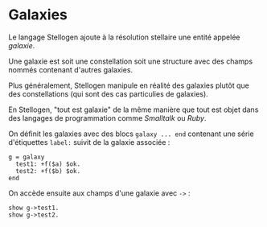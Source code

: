# Galaxies

Le langage Stellogen ajoute à la résolution stellaire une entité appelée
*galaxie*.

Une galaxie est soit une constellation soit une structure avec des champs
nommés contenant d'autres galaxies.

Plus généralement, Stellogen manipule en réalité des galaxies plutôt que
des constellations (qui sont des cas particulies de galaxies).

En Stellogen, "tout est galaxie" de la même manière que tout est objet
dans des langages de programmation comme *Smalltalk* ou *Ruby*.

On définit les galaxies avec des blocs `galaxy ... end` contenant une
série d'étiquettes `label:` suivit de la galaxie associée :

```
g = galaxy
  test1: +f($a) $ok.
  test2: +f($b) $ok.
end
```

On accède ensuite aux champs d'une galaxie avec `->` :

```
show g->test1.
show g->test2.
```
